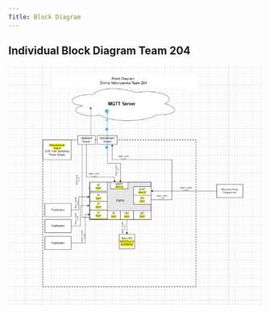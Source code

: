 ```yaml
---
Title: Block Diagram
---
```


## Individual Block Diagram Team 204

<img src="./subfolder/BlockDiagram.png">
